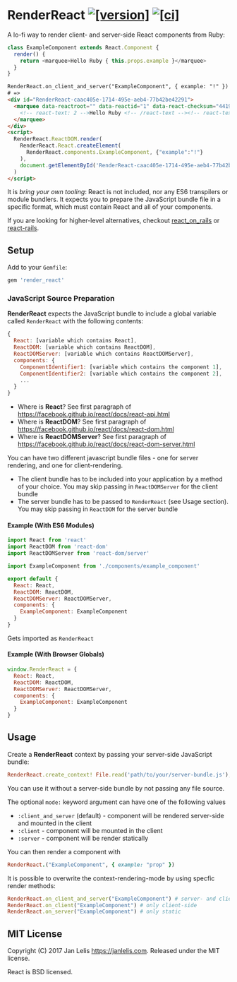 # RenderReact [![[version]](https://badge.fury.io/rb/render_react.svg)](https://badge.fury.io/rb/render_react) [![[ci]](https://github.com/janlelis/render_react/workflows/Test/badge.svg)](https://github.com/janlelis/render_react/actions?query=workflow%3ATest)

A lo-fi way to render client- and server-side React components from Ruby:

```js
class ExampleComponent extends React.Component {
  render() {
    return <marquee>Hello Ruby { this.props.example }</marquee>
  }
}
```

```html
RenderReact.on_client_and_server("ExampleComponent", { example: "!" })
# =>
<div id="RenderReact-caac405e-1714-495e-aeb4-77b42be42291">
  <marquee data-reactroot="" data-reactid="1" data-react-checksum="441921122">
    <!-- react-text: 2 -->Hello Ruby <!-- /react-text --><!-- react-text: 3 -->!<!-- /react-text -->
  </marquee>
</div>
<script>
  RenderReact.ReactDOM.render(
    RenderReact.React.createElement(
      RenderReact.components.ExampleComponent, {"example":"!"}
    ),
    document.getElementById('RenderReact-caac405e-1714-495e-aeb4-77b42be42291')
  )
</script>
```

It is *bring your own tooling*: React is not included, nor any ES6 transpilers or module bundlers. It expects you to prepare the JavaScript bundle file in a specific format, which must contain React and all of your components.

If you are looking for higher-level alternatives, checkout [react_on_rails](https://github.com/shakacode/react_on_rails) or [react-rails](https://github.com/reactjs/react-rails).

## Setup

Add to your `Gemfile`:

```ruby
gem 'render_react'
```

### JavaScript Source Preparation

**RenderReact** expects the JavaScript bundle to include a global variable called `RenderReact` with the following contents:

```javascript
{
  React: [variable which contains React],
  ReactDOM: [variable which contains ReactDOM],
  ReactDOMServer: [variable which contains ReactDOMServer],
  components: {
    ComponentIdentifier1: [variable which contains the component 1],
    ComponentIdentifier2: [variable which contains the component 2],
    ...
  }
}
```

- Where is **React**? See first paragraph of https://facebook.github.io/react/docs/react-api.html
- Where is **ReactDOM**? See first paragraph of https://facebook.github.io/react/docs/react-dom.html
- Where is **ReactDOMServer**? See first paragraph of https://facebook.github.io/react/docs/react-dom-server.html

You can have two different javascript bundle files - one for server rendering, and one for client-rendering.

- The client bundle has to be included into your application by a method of your choice. You may skip passing in `ReactDOMServer` for the client bundle
- The server bundle has to be passed to `RenderReact` (see Usage section). You may skip passing in `ReactDOM` for the server bundle

#### Example (With ES6 Modules)

```javascript
import React from 'react'
import ReactDOM from 'react-dom'
import ReactDOMServer from 'react-dom/server'

import ExampleComponent from './components/example_component'

export default {
  React: React,
  ReactDOM: ReactDOM,
  ReactDOMServer: ReactDOMServer,
  components: {
    ExampleComponent: ExampleComponent
  }
}
```

Gets imported as `RenderReact`

#### Example (With  Browser Globals)

```javascript
window.RenderReact = {
  React: React,
  ReactDOM: ReactDOM,
  ReactDOMServer: ReactDOMServer,
  components: {
    ExampleComponent: ExampleComponent
  }
}
```

## Usage

Create a **RenderReact** context by passing your server-side JavaScript bundle:

```ruby
RenderReact.create_context! File.read('path/to/your/server-bundle.js'), mode: :client_and_server
```

You can use it without a server-side bundle by not passing any file source.

The optional `mode:` keyword argument can have one of the following values

- `:client_and_server` (default) - component will be rendered server-side and mounted in the client
- `:client` - component will be mounted in the client
- `:server` - component will be render statically

You can then render a component with

```ruby
RenderReact.("ExampleComponent", { example: "prop" })
```

It is possible to overwrite the context-rendering-mode by using specfic render methods:

```ruby
RenderReact.on_client_and_server("ExampleComponent") # server- and client-side
RenderReact.on_client("ExampleComponent") # only client-side
RenderReact.on_server("ExampleComponent") # only static
```

## MIT License

Copyright (C) 2017 Jan Lelis <https://janlelis.com>. Released under the MIT license.

React is BSD licensed.
